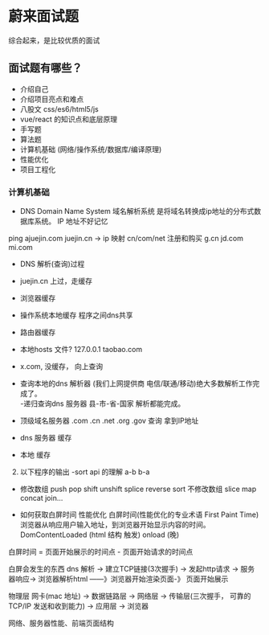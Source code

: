 # 蔚来面试题
综合起来，是比较优质的面试

## 面试题有哪些？
 - 介绍自己
 - 介绍项目亮点和难点
 - 八股文
 css/es6/html5/js
 - vue/react 的知识点和底层原理
 - 手写题
 - 算法题
 - 计算机基础 (网络/操作系统/数据库/编译原理)
 - 性能优化
 - 项目工程化



### 计算机基础
- DNS Domain Name System 域名解析系统 是将域名转换成ip地址的分布式数据库系统。
 IP 地址不好记忆

 ping ajuejin.com
 juejin.cn -> ip 映射
 cn/com/net 注册和购买 g.cn jd.com mi.com

 - DNS 解析(查询)过程
  - juejin.cn 上过，走缓存
   - 浏览器缓存
   - 操作系统本地缓存 程序之间dns共享
   - 路由器缓存
   - 本地hosts 文件? 127.0.0.1 taobao.com


  - x.com, 没缓存， 向上查询
   - 查询本地的dns 解析器 (我们上网提供商 电信/联通/移动)绝大多数解析工作完成了。  
 -递归查询dns 服务器 县-市-省-国家 解析都能完成。
 - 顶级域名服务器 .com .cn .net .org .gov 查询 拿到IP地址
 - dns 服务器 缓存
 - 本地 缓存

 2. 以下程序的输出
  -sort api 的理解 a-b b-a
  - 修改数组
   push pop shift unshift splice reverse sort
   不修改数组
  slice map concat join...

  - 如何获取白屏时间  性能优化
   白屏时间(性能优化的专业术语 First Paint Time) 浏览器从响应用户输入地址，到浏览器开始显示内容的时间。
   DomContentLoaded (html 结构 触发) onload (晚)

   白屏时间 = 页面开始展示的时间点 - 页面开始请求的时间点

 白屏会发生的东西
 dns 解析 -> 建立TCP链接(3次握手) -> 发起http请求 -> 服务器响应-> 浏览器解析html ——》浏览器开始渲染页面-》 页面开始展示

 物理层 网卡(mac 地址) -> 数据链路层 -> 网络层 -> 传输层(三次握手， 可靠的TCP/IP 发送和收到能力) -> 应用层 -> 浏览器

网络、服务器性能、前端页面结构